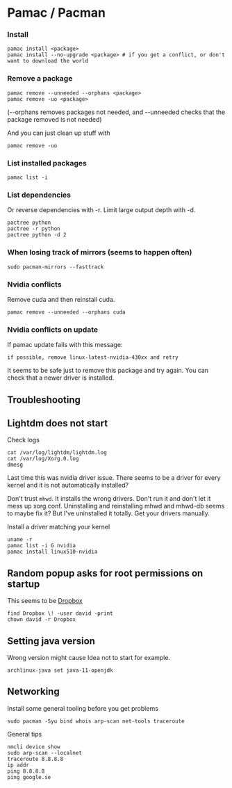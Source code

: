 Pamac / Pacman
==============

### Install

    pamac install <package>
    pamac install --no-upgrade <package> # if you get a conflict, or don't want to download the world

### Remove a package

    pamac remove --unneeded --orphans <package>
    pamac remove -uo <package>

(--orphans removes packages not needed, and --unneeded checks that the package removed is not needed)

And you can just clean up stuff with

    pamac remove -uo

### List installed packages

    pamac list -i

### List dependencies

Or reverse dependencies with -r. Limit large output depth with -d.

    pactree python
    pactree -r python
    pactree python -d 2

### When losing track of mirrors (seems to happen often)

    sudo pacman-mirrors --fasttrack

### Nvidia conflicts

Remove cuda and then reinstall cuda.

    pamac remove --unneeded --orphans cuda

### Nvidia conflicts on update

If pamac update fails with this message:

    if possible, remove linux-latest-nvidia-430xx and retry

It seems to be safe just to remove this package and try again. You can check that a newer driver is installed.

Troubleshooting
---------------

## Lightdm does not start

Check logs

    cat /var/log/lightdm/lightdm.log
    cat /var/log/Xorg.0.log
    dmesg

Last time this was nvidia driver issue. There seems to be a driver for every kernel and it is not automatically installed?

Don't trust `mhwd`. It installs the wrong drivers. Don't run it and don't let it mess up xorg.conf. Uninstalling and reinstalling mhwd and mhwd-db seems to maybe fix it? But I've uninstalled it totally. Get your drivers manually.

Install a driver matching your kernel

    uname -r
    pamac list -i G nvidia
    pamac install linux510-nvidia

## Random popup asks for root permissions on startup

This seems to be [Dropbox](https://askubuntu.com/questions/1062568/dropbox-asks-authentication-is-needed-to-run-usr-sh-as-the-super-user)

    find Dropbox \! -user david -print
    chown david -r Dropbox

Setting java version
--------------------

Wrong version might cause Idea not to start for example.

    archlinux-java set java-11-openjdk

Networking
----------

Install some general tooling before you get problems

    sudo pacman -Syu bind whois arp-scan net-tools traceroute

General tips

    nmcli device show
    sudo arp-scan --localnet
    traceroute 8.8.8.8
    ip addr
    ping 8.8.8.8
    ping google.se

